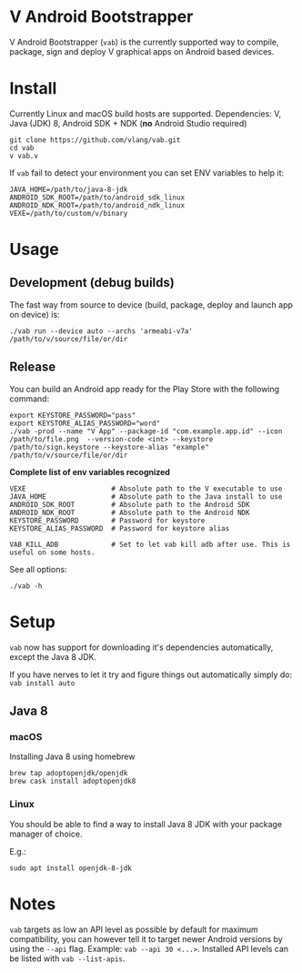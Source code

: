 # V Android Bootstrapper

V Android Bootstrapper (`vab`) is the currently supported way
to compile, package, sign and deploy V graphical apps on Android
based devices.

# Install

Currently Linux and macOS build hosts are supported.
Dependencies: V, Java (JDK) 8, Android SDK + NDK
(**no** Android Studio required)

```
git clone https://github.com/vlang/vab.git
cd vab
v vab.v
```

If `vab` fail to detect your environment you can set ENV variables
to help it:
```
JAVA_HOME=/path/to/java-8-jdk
ANDROID_SDK_ROOT=/path/to/android_sdk_linux
ANDROID_NDK_ROOT=/path/to/android_ndk_linux
VEXE=/path/to/custom/v/binary
```

# Usage

## Development (debug builds)

The fast way from source to device (build, package, deploy and launch app on device) is:
```
./vab run --device auto --archs 'armeabi-v7a' /path/to/v/source/file/or/dir
```

## Release

You can build an Android app ready for the Play Store with the following command:
```
export KEYSTORE_PASSWORD="pass"
export KEYSTORE_ALIAS_PASSWORD="word"
./vab -prod --name "V App" --package-id "com.example.app.id" --icon /path/to/file.png  --version-code <int> --keystore /path/to/sign.keystore --keystore-alias "example" /path/to/v/source/file/or/dir
```


**Complete list of env variables recognized**
```
VEXE                     # Absolute path to the V executable to use
JAVA_HOME                # Absolute path to the Java install to use
ANDROID_SDK_ROOT         # Absolute path to the Android SDK
ANDROID_NDK_ROOT         # Absolute path to the Android NDK
KEYSTORE_PASSWORD        # Password for keystore
KEYSTORE_ALIAS_PASSWORD  # Password for keystore alias

VAB_KILL_ADB             # Set to let vab kill adb after use. This is useful on some hosts.
```

See all options:
```
./vab -h
```

# Setup

`vab` now has support for downloading it's dependencies automatically, except the Java 8 JDK.

If you have nerves to let it try and figure things out automatically simply do:
`vab install auto`

## Java 8

### macOS

Installing Java 8 using homebrew

```
brew tap adoptopenjdk/openjdk
brew cask install adoptopenjdk8
```

### Linux

You should be able to find a way to install Java 8 JDK with your package manager of choice.

E.g.:
```
sudo apt install openjdk-8-jdk
```

# Notes
`vab` targets as low an API level as possible by default for maximum compatibility, you can however tell it to target newer Android versions by using the `--api` flag. Example: `vab --api 30 <...>`.
Installed API levels can be listed with `vab --list-apis`.
